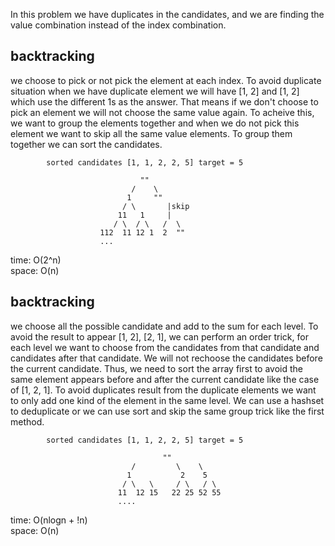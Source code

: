 In this problem we have duplicates in the candidates, and we are finding the value combination instead of the index combination.
## backtracking
we choose to pick or not pick the element at each index. To avoid duplicate situation when we have duplicate element we will have [1, 2] and [1, 2] which use the different 1s as the answer. That means if we don't choose to pick an element we will not choose the same value again. To acheive this, we want to group the elements together and when we do not pick this element we want to skip all the same value elements. To group them together we can sort the candidates.<br>

			sorted candidates [1, 1, 2, 2, 5] target = 5

			                     ""
						       /    \
							  1     ""
							 / \       |skip
							11   1     |
						   / \  / \   /  \
						112  11 12 1  2  ""
						...

time: O(2^n)<br>
space: O(n)

## backtracking
we choose all the possible candidate and add to the sum for each level. To avoid the result to appear [1, 2], [2, 1], we can perform an order trick, for each level we want to choose from the candidates from that candidate and candidates after that candidate. We will not rechoose the candidates before the current candidate. Thus, we need to sort the array first to avoid the same element appears before and after the current candidate like the case of [1, 2, 1]. To avoid duplicates result from the duplicate elements we want to only add one kind of the element in the same level. We can use a hashset to deduplicate or we can use sort and skip the same group trick like the first method.<br>

			sorted candidates [1, 1, 2, 2, 5] target = 5

			                          ""
					           /         \    \ 
							  1           2    5
							 / \   \     / \   / \
			                11  12 15   22 25 52 55
							....

time: O(nlogn + !n)<br>
space: O(n)
